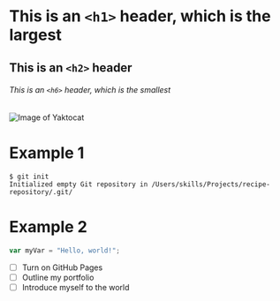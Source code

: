 # This is an `<h1>` header, which is the largest

## This is an `<h2>` header

###### This is an `<h6>` header, which is the smallest

![Image of Yaktocat](https://octodex.github.com/images/yaktocat.png)


# Example 1
```
$ git init
Initialized empty Git repository in /Users/skills/Projects/recipe-repository/.git/
```
# Example 2
``` javascript
var myVar = "Hello, world!";
```

- [ ] Turn on GitHub Pages
- [ ] Outline my portfolio
- [ ] Introduce myself to the world
